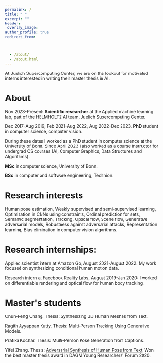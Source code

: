 ```yaml
---
permalink: /
title: " "
excerpt: ""
header:
 overlay_image:
author_profile: true
redirect_from: 


 
  - /about/
  - /about.html
---
```

At Juelich Supercomputing Center, we are on the lookout for motivated interns interested in writing their master thesis in AI. 

About
======  
Nov 2023-Present: **Scientific researcher** at the Applied machine learning lab, part of the HELMHOLTZ AI team, Juelich Supercomputing Center.

Dec 2017-Aug 2019, Feb 2021-Aug 2022, Aug 2022-Dec 2023. **PhD** student in computer science, computer vision.

During these dates I worked as a PhD student in computer science at the University of Bonn. Since April 2023 I also worked as a course instructor for undergrad CS courses (AI, Computer Graphics, Data Structures and Algorithms).

**MSc** in computer science, University of Bonn.

**BSc** in computer and software engineering, Technion. 


Research interests
======
Human pose estimation, Weakly supervised and semi-supervised learning, Optimization in CNNs using constraints, Ordinal prediction for sets, Semantic segmentation, Tracking, Optical flow, Scene flow, Generative adversarial models, Robustness against adversarial attacks, Representation learning, Bias elimination in computer vision algorithms. 


Research internships:
======
Applied scientist intern at Amazon Go, August 2021-August 2022. My work focused on synthesizing conditional human motion data.

Research intern at Facebook Reality Labs, August 2019-Jan 2020: I worked on differentiable rendering and optical flow for human body tracking. 

Master's students
======
Chun-Peng Chang. Thesis: Synthesizing 3D Human Meshes from Text.

Ragith Ayyappan Kutty. Thesis: Multi-Person Tracking Using Generative Models.

Pratika Kochar. Thesis: Multi-Person Pose Generation from Captions.

Yifei Zhang. Thesis: [Adversarial Synthesis of Human Pose from Text](https://arxiv.org/abs/2005.00340). Won the best master thesis award in DAGM Young Researchers' Forum 2020.
